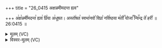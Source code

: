 +++
title = "26_0415 अक्षन्नमीमदन्त ह्यव"

+++
अ꣢क्ष꣣न्नमी꣢मदन्त꣣ ह्यव꣢ प्रि꣣या अ꣢धूषत। अस्तो꣢षत꣣ स्वभा꣢नवो꣣ विप्रा꣣ नवि꣢ष्ठया म꣣ती꣢꣫ योजा꣣꣬ न्वि꣢꣯न्द्र ते꣣ हरी꣢ ॥ 26:0415 ॥

<details><summary>मूलम् (VC)</summary>

अ꣢क्ष꣣न्न꣡मी꣢मदन्त꣣ ह्य꣡व꣢ प्रि꣣या꣡ अ꣢धूषत । अ꣡स्तो꣢षत꣣ स्व꣡भा꣢नवो꣣ वि꣢प्रा꣣ न꣡वि꣢ष्ठया म꣣ती꣢꣫ योजा꣣꣬ न्वि꣢꣯न्द्र ते꣣ ह꣡री꣢ ॥४१५॥
</details>

<details><summary>विस्वर-मूलम् (VC)</summary>

अक्षन्नमीमदन्त ह्यव प्रिया अधूषत । अस्तोषत स्वभानवो विप्रा नविष्ठया मती योजा न्विन्द्र ते हरी ॥४१५॥
</details>